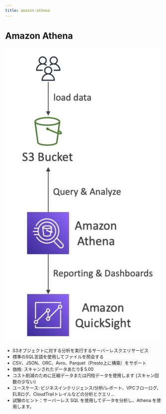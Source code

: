 ```yaml
---
title: amazon-athena
---
```


# Amazon Athena

![Amazon Athena](./Athena.png)

- S3オブジェクトに対する分析を実行するサーバーレスクエリサービス
- 標準のSQL言語を使用してファイルを照会する
- CSV、JSON、ORC、Avro、Parquet（Presto上に構築）をサポート
- 価格: スキャンされたデータあたり$ 5.00
- コスト削減のために圧縮データまたは円柱データを使用します (スキャン回数の少ない)
- ユースケース: ビジネスインテリジェンス/分析/レポート、VPCフローログ、ELBログ、CloudTrailトレイルなどの分析とクエリ...
- 試験のヒント：サーバーレス SQL を使用してデータを分析し、Athena を使用します。
